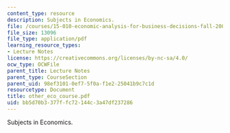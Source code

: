 ```yaml
---
content_type: resource
description: Subjects in Economics.
file: /courses/15-010-economic-analysis-for-business-decisions-fall-2004/bb5d70b3377ffc72144c3a47df237286_other_eco_course.pdf
file_size: 13096
file_type: application/pdf
learning_resource_types:
- Lecture Notes
license: https://creativecommons.org/licenses/by-nc-sa/4.0/
ocw_type: OCWFile
parent_title: Lecture Notes
parent_type: CourseSection
parent_uid: 98ef3101-0ef7-5f0a-f1e2-25041b9c7c1d
resourcetype: Document
title: other_eco_course.pdf
uid: bb5d70b3-377f-fc72-144c-3a47df237286
---
```

Subjects in Economics.